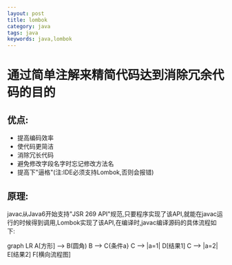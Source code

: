 ```yaml
---
layout: post
title: lombok
category: java
tags: java
keywords: java,lombok
---
```

# 通过简单注解来精简代码达到消除冗余代码的目的
## 优点:
* 提高编码效率
* 使代码更简洁
* 消除冗长代码
* 避免修改字段名字时忘记修改方法名
* 提高下"逼格"(注:IDE必须支持Lombok,否则会报错)   

## 原理:
javac从Java6开始支持"JSR 269 API"规范,只要程序实现了该API,就能在javac运行的时候得到调用,Lombok实现了该API,在编译时,javac编译源码的具体流程如下:

graph LR
A[方形] --> B(圆角)
    B --> C{条件a}
    C --> |a=1| D[结果1]
    C --> |a=2| E[结果2]
    F[横向流程图]
